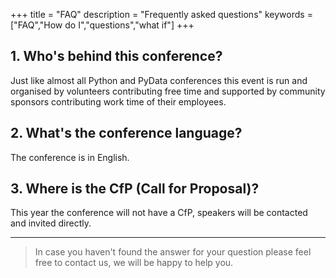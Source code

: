 +++
title = "FAQ"
description = "Frequently asked questions"
keywords = ["FAQ","How do I","questions","what if"]
+++


## 1. Who's behind this conference?

Just like almost all Python and PyData conferences this event is run and organised by volunteers contributing free time and supported by community sponsors contributing work time of their employees.

## 2. What's the conference language?

The conference is in English.

## 3. Where is the CfP (Call for Proposal)?

This year the conference will not have a CfP,
speakers will be contacted and invited directly.

---

> In case you haven't found the answer for your question please feel free to contact us, we will be happy to help you.

